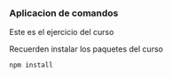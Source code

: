 ### Aplicacion de comandos


Este es el ejercicio del curso

Recuerden instalar los paquetes del curso

```
npm install
```